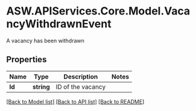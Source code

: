# ASW.APIServices.Core.Model.VacancyWithdrawnEvent
A vacancy has been withdrawn
## Properties

Name | Type | Description | Notes
------------ | ------------- | ------------- | -------------
**Id** | **string** | ID of the vacancy | 

[[Back to Model list]](../README.md#documentation-for-models) [[Back to API list]](../README.md#documentation-for-api-endpoints) [[Back to README]](../README.md)

